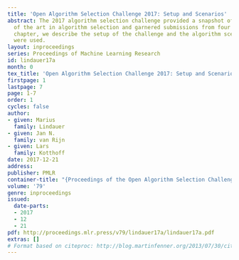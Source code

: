 ```yaml
---
title: 'Open Algorithm Selection Challenge 2017: Setup and Scenarios'
abstract: The 2017 algorithm selection challenge provided a snapshot of the state
  of the art in algorithm selection and garnered submissions from four teams. In this
  chapter, we describe the setup of the challenge and the algorithm scenarios that
  were used.
layout: inproceedings
series: Proceedings of Machine Learning Research
id: lindauer17a
month: 0
tex_title: 'Open Algorithm Selection Challenge 2017: Setup and Scenarios'
firstpage: 1
lastpage: 7
page: 1-7
order: 1
cycles: false
author:
- given: Marius
  family: Lindauer
- given: Jan N.
  family: van Rijn
- given: Lars
  family: Kotthoff
date: 2017-12-21
address: 
publisher: PMLR
container-title: "{Proceedings of the Open Algorithm Selection Challenge}"
volume: '79'
genre: inproceedings
issued:
  date-parts:
  - 2017
  - 12
  - 21
pdf: http://proceedings.mlr.press/v79/lindauer17a/lindauer17a.pdf
extras: []
# Format based on citeproc: http://blog.martinfenner.org/2013/07/30/citeproc-yaml-for-bibliographies/
---
```

